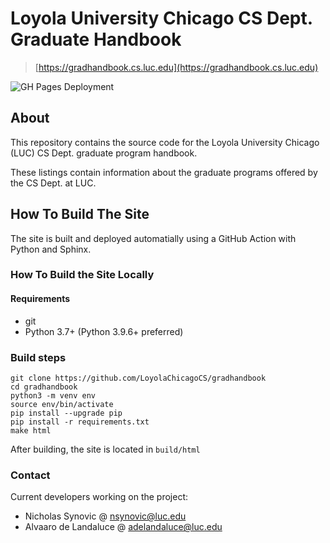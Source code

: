 # Loyola University Chicago CS Dept. Graduate Handbook 

> [https://gradhandbook.cs.luc.edu](https://gradhandbook.cs.luc.edu)

![GH Pages Deployment](https://github.com/LoyolaChicagoCS/gradhandbook/actions/workflows/main.yml/badge.svg)

## About

This repository contains the source code for the Loyola University Chicago (LUC)
CS Dept. graduate program handbook.

These listings contain information about the graduate programs offered by the
CS Dept. at LUC. 

## How To Build The Site

The site is built and deployed automatially using a GitHub Action with
Python and Sphinx.

### How To Build the Site Locally

#### Requirements

* git
* Python 3.7+ (Python 3.9.6+ preferred)

### Build steps

```
git clone https://github.com/LoyolaChicagoCS/gradhandbook
cd gradhandbook
python3 -m venv env
source env/bin/activate
pip install --upgrade pip
pip install -r requirements.txt
make html
```

After building, the site is located in `build/html`

### Contact

Current developers working on the project:

* Nicholas Synovic @ [nsynovic@luc.edu](mailto:nsynovic@luc.edu)
* Alvaaro de Landaluce @ [adelandaluce@luc.edu](mailto:adelandaluce@luc.edu)
